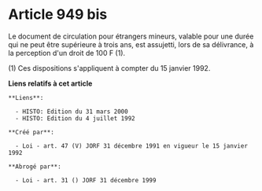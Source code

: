 # Article 949 bis

Le document de circulation pour étrangers mineurs, valable pour une durée qui ne peut être supérieure à trois ans, est
assujetti, lors de sa délivrance, à la perception d'un droit de 100 F (1).

(1) Ces dispositions s'appliquent à compter du 15 janvier 1992.

**Liens relatifs à cet article**

	**Liens**:

	  - HISTO: Edition du 31 mars 2000
	  - HISTO: Edition du 4 juillet 1992

	**Créé par**:

	  - Loi - art. 47 (V) JORF 31 décembre 1991 en vigueur le 15 janvier 1992

	**Abrogé par**:

	  - Loi - art. 31 () JORF 31 décembre 1999
